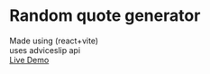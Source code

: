 # Random quote generator
Made using (react+vite)
<br>
uses adviceslip api
<br>
[Live Demo](https://random-motiv.netlify.app/)
